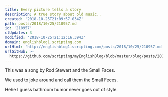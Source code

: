 ```yaml
---
title: Every picture tells a story
description: A true story about old music..
created: '2018-10-25T21:09:57.034Z'
path: posts/2018/10/25/210957.md
id: '210957'
ctUpdates: 3
modified: '2018-10-25T21:12:16.394Z'
domain: englishblog1.scripting.com
urlHtml: 'http://englishblog1.scripting.com/posts/2018/10/25/210957.md'
urlGitHub: >-
  https://github.com/scripting/myEnglishBlog/blob/master/blog/posts/2018/10/25/210957.md
---
```

This was a song by Rod Stewart and the Small Faces.

We used to joke around and call them the Small Feces.

Hehe I guess bathroom humor never goes out of style.